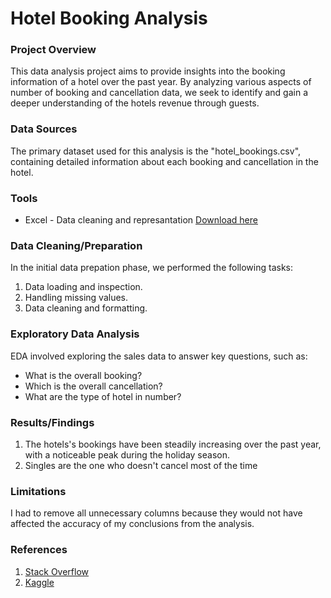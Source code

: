 # Hotel Booking Analysis

### Project Overview

This data analysis project aims to provide insights into the booking information of a hotel over the past year. By analyzing various aspects of number of booking and cancellation data, we seek to identify and gain a deeper understanding of the hotels revenue through guests.

### Data Sources

The primary dataset used for this analysis is the "hotel_bookings.csv", containing detailed information about each booking and cancellation in the hotel.

### Tools
  - Excel - Data cleaning and represantation [Download here](https://microsoft.com)

### Data Cleaning/Preparation

In the initial data prepation phase, we performed the following tasks:
1. Data loading and inspection.
2. Handling missing values.
3. Data cleaning and formatting.

### Exploratory Data Analysis

EDA involved exploring the sales data to answer key questions, such as:

 - What is the overall booking?
 - Which is the overall cancellation?
 - What are the type of hotel in number?

### Results/Findings

1. The hotels's bookings have been steadily increasing over the past year, with a noticeable peak during the holiday season.    
2. Singles are the one who doesn't cancel most of the time

### Limitations

I had to remove all unnecessary columns because they would not have affected the accuracy of my conclusions from the analysis. 

### References

1. [Stack Overflow](https://stack.com)
2. [Kaggle](https://kaggle.com)




